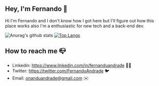 ## Hey, I'm Fernando 👋  

Hi I'm Fernando and I don't know how I got here but I'll figure out how this place works also I'm a enthusiastic for new tech and a back-end dev.

![Anurag's github stats](https://github-readme-stats.vercel.app/api?username=fernanduandrade&show_icons=true&theme=synthwave)  [![Top Langs](https://github-readme-stats.vercel.app/api/top-langs/?username=fernanduandrade&hide=css,html&theme=synthwave&langs_count=8)](https://github.com/anuraghazra/github-readme-stats)


## How to reach me 📪

- Linkedin: https://www.linkedin.com/in/fernanduandrade 👨‍💼
- Twitter: https://twitter.com/FernanduAndrade 🐦
- Email: onanduandrade@gmail.com ✉️
